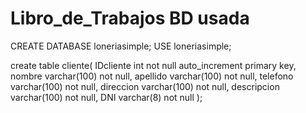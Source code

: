 # Libro_de_Trabajos BD usada

CREATE DATABASE loneriasimple;
USE loneriasimple;

create table cliente(
IDcliente int not null auto_increment primary key,
nombre varchar(100) not null,
apellido varchar(100) not null,
telefono varchar(100) not null,
direccion varchar(100) not null,
descripcion  varchar(100) not null,
DNI varchar(8) not null
);
